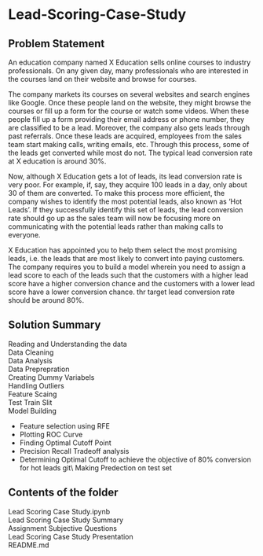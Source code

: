 # Lead-Scoring-Case-Study
## Problem Statement
An education company named X Education sells online courses to industry professionals. On any given day, many professionals who are interested in the courses land on their website and browse for courses. 

 

The company markets its courses on several websites and search engines like Google. Once these people land on the website, they might browse the courses or fill up a form for the course or watch some videos. When these people fill up a form providing their email address or phone number, they are classified to be a lead. Moreover, the company also gets leads through past referrals. Once these leads are acquired, employees from the sales team start making calls, writing emails, etc. Through this process, some of the leads get converted while most do not. The typical lead conversion rate at X education is around 30%. 

 

Now, although X Education gets a lot of leads, its lead conversion rate is very poor. For example, if, say, they acquire 100 leads in a day, only about 30 of them are converted. To make this process more efficient, the company wishes to identify the most potential leads, also known as ‘Hot Leads’. If they successfully identify this set of leads, the lead conversion rate should go up as the sales team will now be focusing more on communicating with the potential leads rather than making calls to everyone. 

X Education has appointed you to help them select the most promising leads, i.e. the leads that are most likely to convert into paying customers. The company requires you to build a model wherein you need to assign a lead score to each of the leads such that the customers with a higher lead score have a higher conversion chance and the customers with a lower lead score have a lower conversion chance. thr target lead conversion rate should be around 80%.

## Solution Summary
 Reading and Understanding the data \
 Data Cleaning \
 Data Analysis\
 Data Preprepration\
    Creating Dummy Variabels\
    Handling Outliers\
    Feature Scaing\
 Test Train Slit\
 Model Building
   * Feature selection using RFE
   * Plotting ROC Curve
   * Finding Optimal Cutoff Point
   * Precision Recall Tradeoff analysis
   * Determining Optimal Cutoff to achieve the objective of 80% conversion for hot leads git\ 
 Making Predection on test set

 ## Contents of the folder
 Lead Scoring Case Study.ipynb\
 Lead Scoring Case Study Summary\
 Assignment Subjective Questions\
 Lead Scoring Case Study Presentation\
 README.md
